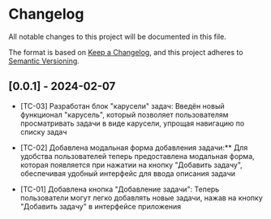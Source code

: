 # Changelog

All notable changes to this project will be documented in this file.

The format is based on [Keep a Changelog](https://keepachangelog.com/en/1.0.0/),
and this project adheres to [Semantic Versioning](https://semver.org/spec/v2.0.0.html).

## [0.0.1] - 2024-02-07

- [TC-03] Разработан блок "карусели" задач: Введён новый функционал "карусель", который позволяет пользователям просматривать задачи в виде карусели, упрощая навигацию по списку задач

- [TC-02] Добавлена модальная форма добавления задачи:** Для удобства пользователей теперь предоставлена модальная форма, которая появляется при нажатии на кнопку "Добавить задачу", обеспечивая удобный интерфейс для ввода описания задачи
- [TC-01] Добавлена кнопка "Добавление задачи": Теперь пользователи могут легко добавлять новые задачи, нажав на кнопку "Добавить задачу" в интерфейсе приложения


